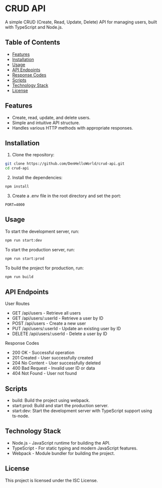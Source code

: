 # CRUD API

A simple CRUD (Create, Read, Update, Delete) API for managing users, built with TypeScript and Node.js.

## Table of Contents

- [Features](#features)
- [Installation](#installation)
- [Usage](#usage)
- [API Endpoints](#api-endpoints)
- [Response Codes](#response-codes)
- [Scripts](#scripts)
- [Technology Stack](#technology-stack)
- [License](#license)

## Features

- Create, read, update, and delete users.
- Simple and intuitive API structure.
- Handles various HTTP methods with appropriate responses.

## Installation

1. Clone the repository:

```bash
git clone https://github.com/DenHelloWorld/crud-api.git
cd crud-api
```

2. Install the dependencies:

```bash
npm install
```

3. Create a .env file in the root directory and set the port:

```plaintext
PORT=4000
```

## Usage

To start the development server, run:

```bash
npm run start:dev
```
To start the production server, run:

```bash
npm run start:prod
```
To build the project for production, run:

```bash
npm run build
```

## API Endpoints
User Routes

 - GET /api/users - Retrieve all users
 - GET /api/users/:userId - Retrieve a user by ID
 - POST /api/users - Create a new user
 - PUT /api/users/:userId - Update an existing user by ID
 - DELETE /api/users/:userId - Delete a user by ID

Response Codes

 - 200 OK - Successful operation
 - 201 Created - User successfully created
 - 204 No Content - User successfully deleted
 - 400 Bad Request - Invalid user ID or data
 - 404 Not Found - User not found

## Scripts

 - build: Build the project using webpack.
 - start:prod: Build and start the production server.
 - start:dev: Start the development server with TypeScript support using ts-node.

## Technology Stack

 - Node.js - JavaScript runtime for building the API.
 - TypeScript - For static typing and modern JavaScript features.
 - Webpack - Module bundler for building the project.


## License

This project is licensed under the ISC License.
